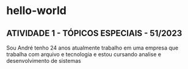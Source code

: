 # hello-world
## ATIVIDADE 1 - TÓPICOS ESPECIAIS - 51/2023
Sou André tenho 24 anos atualmente trabalho em uma empresa que trabalha com arquivo e tecnologia e estou cursando analise e desenvolvimento de sistemas
